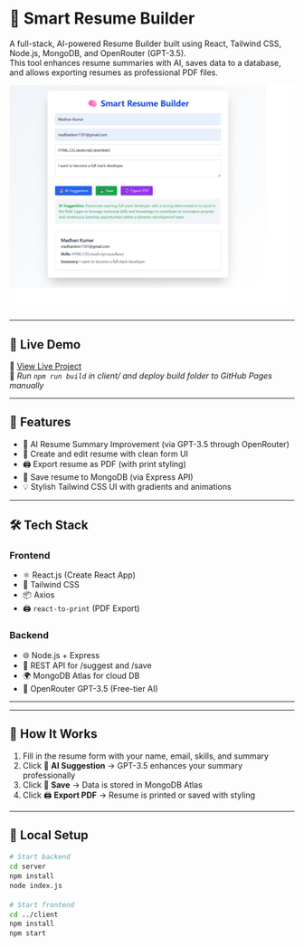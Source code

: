 # 🧠 Smart Resume Builder

A full-stack, AI-powered Resume Builder built using React, Tailwind CSS, Node.js, MongoDB, and OpenRouter (GPT-3.5).  
This tool enhances resume summaries with AI, saves data to a database, and allows exporting resumes as professional PDF files.

![Screenshot](./screenshot.png)

---

## 🚀 Live Demo

🔗 [View Live Project](https://yourusername.github.io/smart-resume-builder/)  
🧠 *Run `npm run build` in client/ and deploy build folder to GitHub Pages manually*

---

## 🎯 Features

- 🤖 AI Resume Summary Improvement (via GPT-3.5 through OpenRouter)
- 📝 Create and edit resume with clean form UI
- 🖨️ Export resume as PDF (with print styling)
- 💾 Save resume to MongoDB (via Express API)
- 💡 Stylish Tailwind CSS UI with gradients and animations

---

## 🛠️ Tech Stack

### Frontend
- ⚛️ React.js (Create React App)
- 🎨 Tailwind CSS
- 📦 Axios
- 🖨️ `react-to-print` (PDF Export)

### Backend
- 🌐 Node.js + Express
- 📄 REST API for /suggest and /save
- 🌍 MongoDB Atlas for cloud DB
- 🧠 OpenRouter GPT-3.5 (Free-tier AI)

---


---

## 📸 How It Works

1. Fill in the resume form with your name, email, skills, and summary
2. Click 🤖 **AI Suggestion** → GPT-3.5 enhances your summary professionally
3. Click 💾 **Save** → Data is stored in MongoDB Atlas
4. Click 🖨️ **Export PDF** → Resume is printed or saved with styling

---

## 🧪 Local Setup

```bash
# Start backend
cd server
npm install
node index.js

# Start frontend
cd ../client
npm install
npm start
